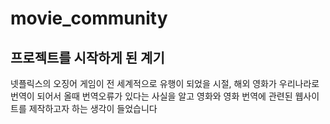 # movie_community

## 프로젝트를 시작하게 된 계기
넷플릭스의 오징어 게임이 전 세계적으로 유행이 되었을 시절, 해외 영화가 우리나라로 번역이 되어서 올때 번역오류가 있다는 사실을 알고
영화와 영화 번역에 관련된 웹사이트를 제작하고자 하는 생각이 들었습니다


